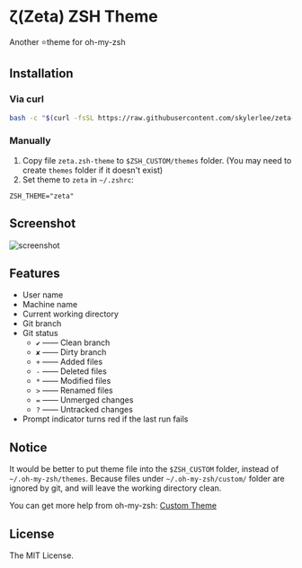 # ζ(Zeta) ZSH Theme

Another :star:theme for oh-my-zsh

## Installation

### Via curl

```bash
bash -c "$(curl -fsSL https://raw.githubusercontent.com/skylerlee/zeta-zsh-theme/master/scripts/install.sh)"
```

### Manually

1. Copy file `zeta.zsh-theme` to `$ZSH_CUSTOM/themes` folder.
(You may need to create `themes` folder if it doesn't exist)
2. Set theme to `zeta` in `~/.zshrc`:

```
ZSH_THEME="zeta"
```

## Screenshot

![screenshot](screenshot.png)

## Features

* User name
* Machine name
* Current working directory
* Git branch
* Git status
    * `✔` —— Clean branch
    * `✘` —— Dirty branch
    * `+` —— Added files
    * `-` —— Deleted files
    * `*` —— Modified files
    * `>` —— Renamed files
    * `=` —— Unmerged changes
    * `?` —— Untracked changes
* Prompt indicator turns red if the last run fails

## Notice

It would be better to put theme file into the `$ZSH_CUSTOM` folder, instead of
`~/.oh-my-zsh/themes`.
Because files under `~/.oh-my-zsh/custom/` folder are ignored by git, and will
leave the working directory clean.

You can get more help from oh-my-zsh:
[Custom Theme](https://github.com/robbyrussell/oh-my-zsh/wiki/Customization#overriding-and-adding-themes)

## License

The MIT License.
